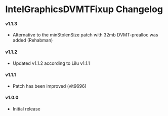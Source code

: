 IntelGraphicsDVMTFixup Changelog
=============================
#### v1.1.3
- Alternative to the minStolenSize patch with 32mb DVMT-prealloc was added (Rehabman)

#### v1.1.2
- Updated v1.1.2 according to Lilu v1.1.1

#### v1.1.1
- Patch has been improved (vit9696)

#### v1.0.0
- Initial release
